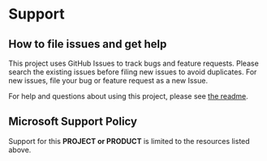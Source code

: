 # Support

## How to file issues and get help  

This project uses GitHub Issues to track bugs and feature requests. Please search the existing 
issues before filing new issues to avoid duplicates.  For new issues, file your bug or 
feature request as a new Issue.

For help and questions about using this project, please see [the readme](./README.md).

## Microsoft Support Policy  

Support for this **PROJECT or PRODUCT** is limited to the resources listed above.